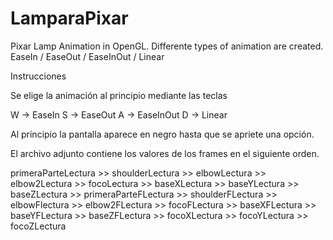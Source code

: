 # LamparaPixar
Pixar Lamp Animation in OpenGL. Differente types of animation are created. EaseIn / EaseOut / EaseInOut / Linear 


Instrucciones

Se elige la animación al principio mediante las teclas 

W -> EaseIn
S -> EaseOut
A -> EaseInOut
D -> Linear 

Al principio la pantalla aparece en negro hasta que se apriete una opción. 

El archivo adjunto contiene los valores de los frames en el siguiente orden. 

 primeraParteLectura >> shoulderLectura >> elbowLectura >> elbow2Lectura >> focoLectura >> baseXLectura >> baseYLectura >> baseZLectura >> primeraParteFLectura  >> shoulderFLectura >> elbowFlectura >> elbow2FLectura >> focoFLectura >> baseXFLectura >> baseYFLectura >> baseZFLectura >> focoXLectura >> focoYLectura >> focoZLectura
 
 
